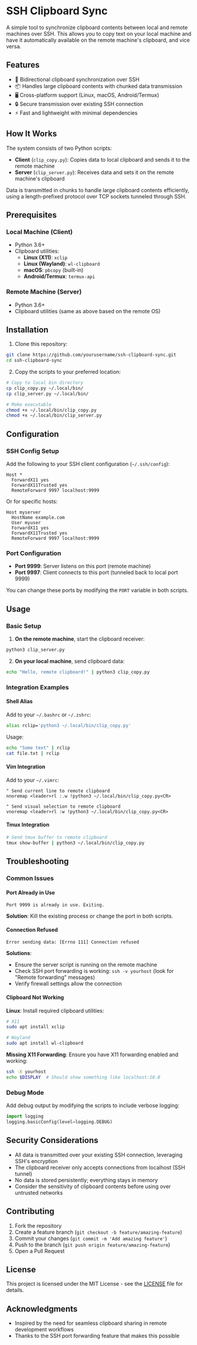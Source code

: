 # SSH Clipboard Sync

A simple tool to synchronize clipboard contents between local and remote machines over SSH. This allows you to copy text on your local machine and have it automatically available on the remote machine's clipboard, and vice versa.

## Features

- 🔄 Bidirectional clipboard synchronization over SSH
- 📦 Handles large clipboard contents with chunked data transmission
- 🖥️ Cross-platform support (Linux, macOS, Android/Termux)
- 🔒 Secure transmission over existing SSH connection
- ⚡ Fast and lightweight with minimal dependencies

## How It Works

The system consists of two Python scripts:
- **Client** (`clip_copy.py`): Copies data to local clipboard and sends it to the remote machine
- **Server** (`clip_server.py`): Receives data and sets it on the remote machine's clipboard

Data is transmitted in chunks to handle large clipboard contents efficiently, using a length-prefixed protocol over TCP sockets tunneled through SSH.

## Prerequisites

### Local Machine (Client)
- Python 3.6+
- Clipboard utilities:
  - **Linux (X11)**: `xclip`
  - **Linux (Wayland)**: `wl-clipboard` 
  - **macOS**: `pbcopy` (built-in)
  - **Android/Termux**: `termux-api`

### Remote Machine (Server)
- Python 3.6+
- Clipboard utilities (same as above based on the remote OS)

## Installation

1. Clone this repository:
```bash
git clone https://github.com/yourusername/ssh-clipboard-sync.git
cd ssh-clipboard-sync
```

2. Copy the scripts to your preferred location:
```bash
# Copy to local bin directory
cp clip_copy.py ~/.local/bin/
cp clip_server.py ~/.local/bin/

# Make executable
chmod +x ~/.local/bin/clip_copy.py
chmod +x ~/.local/bin/clip_server.py
```

## Configuration

### SSH Config Setup

Add the following to your SSH client configuration (`~/.ssh/config`):

```ssh-config
Host *
  ForwardX11 yes
  ForwardX11Trusted yes
  RemoteForward 9997 localhost:9999
```

Or for specific hosts:
```ssh-config
Host myserver
  HostName example.com
  User myuser
  ForwardX11 yes
  ForwardX11Trusted yes
  RemoteForward 9997 localhost:9999
```

### Port Configuration

- **Port 9999**: Server listens on this port (remote machine)
- **Port 9997**: Client connects to this port (tunneled back to local port 9999)

You can change these ports by modifying the `PORT` variable in both scripts.

## Usage

### Basic Setup

1. **On the remote machine**, start the clipboard receiver:
```bash
python3 clip_server.py
```

2. **On your local machine**, send clipboard data:
```bash
echo "Hello, remote clipboard!" | python3 clip_copy.py
```

### Integration Examples

#### Shell Alias
Add to your `~/.bashrc` or `~/.zshrc`:
```bash
alias rclip='python3 ~/.local/bin/clip_copy.py'
```

Usage:
```bash
echo "Some text" | rclip
cat file.txt | rclip
```

#### Vim Integration
Add to your `~/.vimrc`:
```vim
" Send current line to remote clipboard
nnoremap <leader>rl :.w !python3 ~/.local/bin/clip_copy.py<CR>

" Send visual selection to remote clipboard  
vnoremap <leader>rl :w !python3 ~/.local/bin/clip_copy.py<CR>
```

#### Tmux Integration
```bash
# Send tmux buffer to remote clipboard
tmux show-buffer | python3 ~/.local/bin/clip_copy.py
```

## Troubleshooting

### Common Issues

#### Port Already in Use
```
Port 9999 is already in use. Exiting.
```
**Solution**: Kill the existing process or change the port in both scripts.

#### Connection Refused
```
Error sending data: [Errno 111] Connection refused
```
**Solutions**:
- Ensure the server script is running on the remote machine
- Check SSH port forwarding is working: `ssh -v yourhost` (look for "Remote forwarding" messages)
- Verify firewall settings allow the connection

#### Clipboard Not Working
**Linux**: Install required clipboard utilities:
```bash
# X11
sudo apt install xclip

# Wayland  
sudo apt install wl-clipboard
```

**Missing X11 Forwarding**: Ensure you have X11 forwarding enabled and working:
```bash
ssh -X yourhost
echo $DISPLAY  # Should show something like localhost:10.0
```

### Debug Mode

Add debug output by modifying the scripts to include verbose logging:
```python
import logging
logging.basicConfig(level=logging.DEBUG)
```

## Security Considerations

- All data is transmitted over your existing SSH connection, leveraging SSH's encryption
- The clipboard receiver only accepts connections from localhost (SSH tunnel)
- No data is stored persistently; everything stays in memory
- Consider the sensitivity of clipboard contents before using over untrusted networks

## Contributing

1. Fork the repository
2. Create a feature branch (`git checkout -b feature/amazing-feature`)
3. Commit your changes (`git commit -m 'Add amazing feature'`)
4. Push to the branch (`git push origin feature/amazing-feature`)
5. Open a Pull Request

## License

This project is licensed under the MIT License - see the [LICENSE](LICENSE) file for details.

## Acknowledgments

- Inspired by the need for seamless clipboard sharing in remote development workflows
- Thanks to the SSH port forwarding feature that makes this possible
